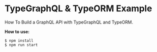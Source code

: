 # TypeGraphQL & TypeORM Example

How To Build a GraphQL API with TypeGraphQL and TypeORM.

**How to use:**

```
$ npm install
$ npm run start
```
